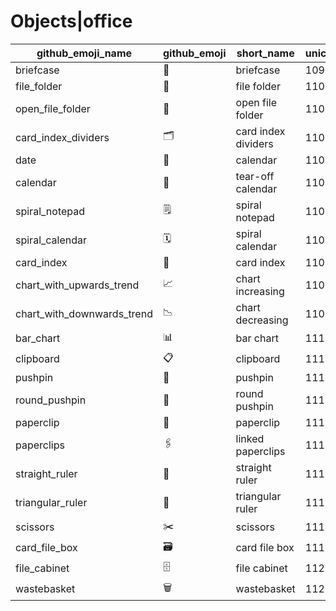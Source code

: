 # Objects|office

|github_emoji_name|github_emoji|short_name|unicode_index|
|---|---|---|---|
|briefcase|:briefcase:|briefcase|1099|
|file_folder|:file_folder:|file folder|1100|
|open_file_folder|:open_file_folder:|open file folder|1101|
|card_index_dividers|:card_index_dividers:|card index dividers|1102|
|date|:date:|calendar|1103|
|calendar|:calendar:|tear-off calendar|1104|
|spiral_notepad|:spiral_notepad:|spiral notepad|1105|
|spiral_calendar|:spiral_calendar:|spiral calendar|1106|
|card_index|:card_index:|card index|1107|
|chart_with_upwards_trend|:chart_with_upwards_trend:|chart increasing|1108|
|chart_with_downwards_trend|:chart_with_downwards_trend:|chart decreasing|1109|
|bar_chart|:bar_chart:|bar chart|1110|
|clipboard|:clipboard:|clipboard|1111|
|pushpin|:pushpin:|pushpin|1112|
|round_pushpin|:round_pushpin:|round pushpin|1113|
|paperclip|:paperclip:|paperclip|1114|
|paperclips|:paperclips:|linked paperclips|1115|
|straight_ruler|:straight_ruler:|straight ruler|1116|
|triangular_ruler|:triangular_ruler:|triangular ruler|1117|
|scissors|:scissors:|scissors|1118|
|card_file_box|:card_file_box:|card file box|1119|
|file_cabinet|:file_cabinet:|file cabinet|1120|
|wastebasket|:wastebasket:|wastebasket|1121|
